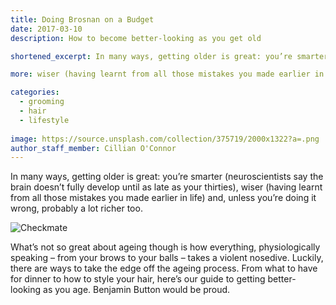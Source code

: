 ```yaml
---
title: Doing Brosnan on a Budget
date: 2017-03-10
description: How to become better-looking as you get old

shortened_excerpt: In many ways, getting older is great: you’re smarter (neuroscientists say the brain doesn’t fully develop until as late as your thirties),

more: wiser (having learnt from all those mistakes you made earlier in life) and, unless you’re doing it wrong, probably a lot richer too.

categories:
  - grooming
  - hair
  - lifestyle
  
image: https://source.unsplash.com/collection/375719/2000x1322?a=.png
author_staff_member: Cillian O'Connor
---
```


In many ways, getting older is great: you’re smarter (neuroscientists say the brain doesn’t fully develop until as late as your thirties), wiser (having learnt from all those mistakes you made earlier in life) and, unless you’re doing it wrong, probably a lot richer too.

![Checkmate](https://source.unsplash.com/random/1500x1000)

What’s not so great about ageing though is how everything, physiologically speaking – from your brows to your balls – takes a violent nosedive. Luckily, there are ways to take the edge off the ageing process. From what to have for dinner to how to style your hair, here’s our guide to getting better-looking as you age. Benjamin Button would be proud.